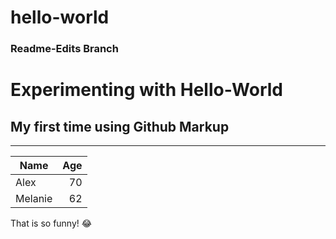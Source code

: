 # hello-world
### Readme-Edits Branch

# Experimenting with Hello-World

## My first time using Github Markup

***

| Name | Age |
| --- | ---:|
| Alex | 70 |
| Melanie | 62 |

That is so funny! :joy:

